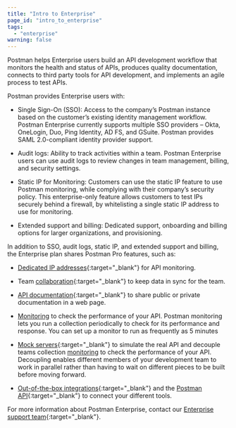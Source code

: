 ```yaml
---
title: "Intro to Enterprise"
page_id: "intro_to_enterprise"
tags: 
  - "enterprise"
warning: false
---
```


Postman helps Enterprise users build an API development workflow that monitors the health and status of APIs, produces quality documentation, connects to third party tools for API development, and implements an agile process to test APIs.

Postman provides Enterprise users with:

* Single Sign-On (SSO): Access to the company’s Postman instance based on the customer’s existing identity management workflow. Postman Enterprise currently supports multiple SSO providers – Okta, OneLogin, Duo, Ping Identity, AD FS, and GSuite. Postman provides SAML 2.0-compliant identity provider support. 

* Audit logs: Ability to track activities within a team. Postman Enterprise users can use audit logs to review changes in team management, billing, and security settings.

* Static IP for Monitoring: Customers can use the static IP feature to use Postman monitoring, while complying with their company’s security policy. This enterprise-only feature allows customers to test IPs securely behind a firewall, by whitelisting a single static IP address to use for monitoring. 

* Extended support and billing: Dedicated support, onboarding and billing options for larger organizations, and provisioning.

In addition to SSO, audit logs, static IP, and extended support and billing, the Enterprise plan shares Postman Pro features, such as:

* [Dedicated IP addresses](/docs/postman/monitors/intro_monitors#monitoring-resources-in-multiple-regions){:target="_blank"} for API monitoring.

* Team [collaboration](/docs/v6/postman/workspaces/creating_workspaces){:target="_blank"} to keep data in sync for the team.

* [API documentation](/docs/postman/api_documentation/intro_to_api_documentation){:target="_blank"} to share public or private documentation in a web page.

* [Monitoring](/docs/postman/monitors/intro_monitors) to check the performance of your API. Postman monitoring lets you run a collection periodically to check for its performance and response. You can set up a monitor to run as frequently as 5 minutes 

* [Mock servers](/docs/postman/mock_servers){:target="_blank"} to simulate the real API and decouple teams collection [monitoring](/docs/postman/monitors/intro_monitors) to check the performance of your API. Decoupling enables different members of your development team to work in parallel rather than having to wait on different pieces to be built before moving forward.

* [Out-of-the-box integrations](/docs/pro/integrations/intro_integrations){:target="_blank"} and the [Postman API](/docs/pro/pro_api/intro_api){:target="_blank"} to connect your different tools.


For more information about Postman Enterprise, contact our [Enterprise support team](http://pages.getpostman.com/Enterprise-Sales_Contact-Us.html){:target="_blank"}. 



